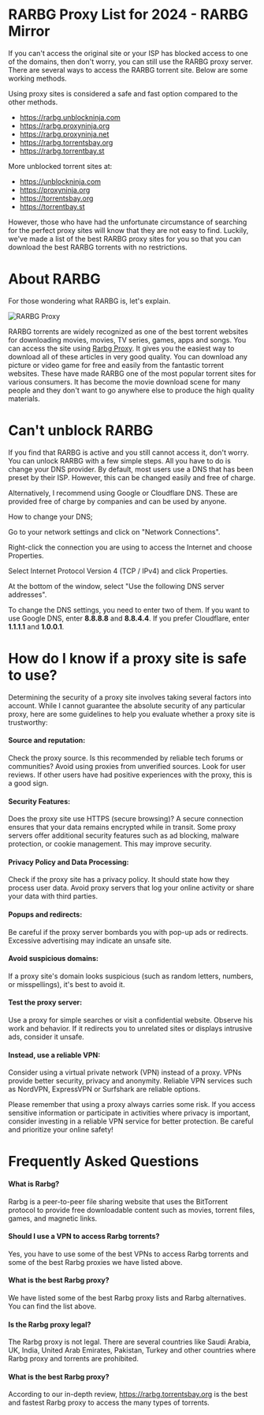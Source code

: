 # RARBG Proxy List for 2024 - RARBG Mirror
If you can't access the original site or your ISP has blocked access to one of the domains, then don't worry, you can still use the RARBG proxy server. There are several ways to access the RARBG torrent site. Below are some working methods.

Using proxy sites is considered a safe and fast option compared to the other methods.

- https://rarbg.unblockninja.com
- https://rarbg.proxyninja.org
- https://rarbg.proxyninja.net
- https://rarbg.torrentsbay.org
- https://rarbg.torrentbay.st

More unblocked torrent sites at: 

- https://unblockninja.com
- https://proxyninja.org
- https://torrentsbay.org
- https://torrentbay.st

However, those who have had the unfortunate circumstance of searching for the perfect proxy sites will know that they are not easy to find. Luckily, we've made a list of the best RARBG proxy sites for you so that you can download the best RARBG torrents with no restrictions.


# About RARBG
For those wondering what RARBG is, let's explain.

![RARBG Proxy](https://github.com/wesharebytes/RARBG-Proxy-List/blob/master/rarbg-proxy.jpg)

RARBG torrents are widely recognized as one of the best torrent websites for downloading movies, movies, TV series, games, apps and songs. You can access the site using [Rarbg Proxy](https://wesharebytes.com/rarbg-review-proxy-list/). It gives you the easiest way to download all of these articles in very good quality. You can download any picture or video game for free and easily from the fantastic torrent websites. These have made RARBG one of the most popular torrent sites for various consumers. It has become the movie download scene for many people and they don't want to go anywhere else to produce the high quality materials.


# Can't unblock RARBG
If you find that RARBG is active and you still cannot access it, don't worry. You can unlock RARBG with a few simple steps. All you have to do is change your DNS provider. By default, most users use a DNS that has been preset by their ISP. However, this can be changed easily and free of charge.

Alternatively, I recommend using Google or Cloudflare DNS. These are provided free of charge by companies and can be used by anyone.


How to change your DNS;

Go to your network settings and click on "Network Connections".

Right-click the connection you are using to access the Internet and choose Properties.

Select Internet Protocol Version 4 (TCP / IPv4) and click Properties.

At the bottom of the window, select "Use the following DNS server addresses".

To change the DNS settings, you need to enter two of them. If you want to use Google DNS, enter **8.8.8.8** and **8.8.4.4**. If you prefer Cloudflare, enter **1.1.1.1** and **1.0.0.1**.


# How do I know if a proxy site is safe to use?

Determining the security of a proxy site involves taking several factors into account. While I cannot guarantee the absolute security of any particular proxy, here are some guidelines to help you evaluate whether a proxy site is trustworthy:

#### Source and reputation:
Check the proxy source. Is this recommended by reliable tech forums or communities? Avoid using proxies from unverified sources.
Look for user reviews. If other users have had positive experiences with the proxy, this is a good sign.

#### Security Features:
Does the proxy site use HTTPS (secure browsing)? A secure connection ensures that your data remains encrypted while in transit.
Some proxy servers offer additional security features such as ad blocking, malware protection, or cookie management. This may improve security.

#### Privacy Policy and Data Processing:
Check if the proxy site has a privacy policy. It should state how they process user data.
Avoid proxy servers that log your online activity or share your data with third parties.

#### Popups and redirects:
Be careful if the proxy server bombards you with pop-up ads or redirects. Excessive advertising may indicate an unsafe site.

#### Avoid suspicious domains:
If a proxy site's domain looks suspicious (such as random letters, numbers, or misspellings), it's best to avoid it.
 
#### Test the proxy server:
Use a proxy for simple searches or visit a confidential website. Observe his work and behavior.
If it redirects you to unrelated sites or displays intrusive ads, consider it unsafe.

#### Instead, use a reliable VPN:
Consider using a virtual private network (VPN) instead of a proxy. VPNs provide better security, privacy and anonymity.
Reliable VPN services such as NordVPN, ExpressVPN or Surfshark are reliable options.

Please remember that using a proxy always carries some risk. If you access sensitive information or participate in activities where privacy is important, consider investing in a reliable VPN service for better protection. Be careful and prioritize your online safety!


# Frequently Asked Questions

#### What is Rarbg?
Rarbg is a peer-to-peer file sharing website that uses the BitTorrent protocol to provide free downloadable content such as movies, torrent files, games, and magnetic links.

#### Should I use a VPN to access Rarbg torrents?
Yes, you have to use some of the best VPNs to access Rarbg torrents and some of the best Rarbg proxies we have listed above.

#### What is the best Rarbg proxy?
We have listed some of the best Rarbg proxy lists and Rarbg alternatives. You can find the list above.

#### Is the Rarbg proxy legal?
The Rarbg proxy is not legal. There are several countries like Saudi Arabia, UK, India, United Arab Emirates, Pakistan, Turkey and other countries where Rarbg proxy and torrents are prohibited.

#### What is the best Rarbg proxy?
According to our in-depth review, https://rarbg.torrentsbay.org is the best and fastest Rarbg proxy to access the many types of torrents.

